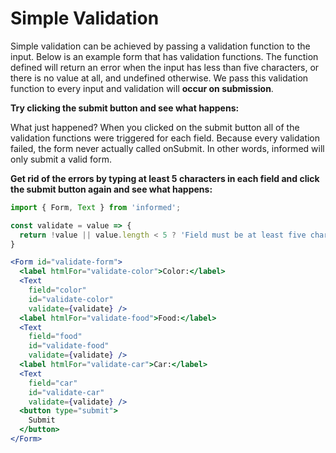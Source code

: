 # Simple Validation

Simple validation can be achieved by passing a validation function to the input.
Below is an example form that has validation functions. The function defined
will return an error when the input has less than five characters, or there is
no value at all, and undefined otherwise. We pass this validation function to every
input and validation will **occur on submission**.

**Try clicking the submit button and see what happens:**

<!-- STORY -->

What just happened? When you clicked on the submit button all of the validation
functions were triggered for each field. Because every validation failed, the
form never actually called onSubmit. In other words, informed will only
submit a valid form.

**Get rid of the errors by typing at least 5 characters in each field and
click the submit button again and see what happens:**

```jsx
import { Form, Text } from 'informed';

const validate = value => {
  return !value || value.length < 5 ? 'Field must be at least five characters' : undefined;
}

<Form id="validate-form">
  <label htmlFor="validate-color">Color:</label>
  <Text
    field="color"
    id="validate-color"
    validate={validate} />
  <label htmlFor="validate-food">Food:</label>
  <Text
    field="food"
    id="validate-food"
    validate={validate} />
  <label htmlFor="validate-car">Car:</label>
  <Text
    field="car"
    id="validate-car"
    validate={validate} />
  <button type="submit">
    Submit
  </button>
</Form>
```
